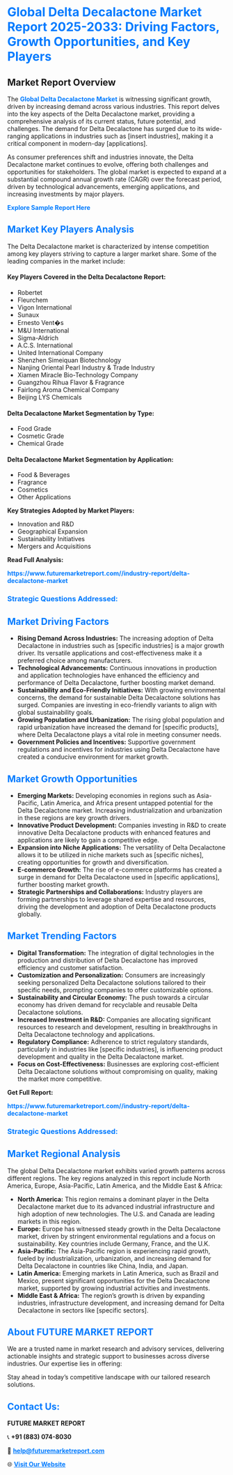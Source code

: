<h1 style="color: #007BFF;">Global Delta Decalactone Market Report 2025-2033: Driving Factors, Growth Opportunities, and Key Players</h1>

<section id="overview">
<h2>Market Report Overview</h2>
<p>The <a href="https://www.futuremarketreport.com//industry-report/delta-decalactone-market" style="color: #007BFF; text-decoration: none;"><strong>Global Delta Decalactone Market</strong></a> is witnessing significant growth, driven by increasing demand across various industries. This report delves into the key aspects of the Delta Decalactone market, providing a comprehensive analysis of its current status, future potential, and challenges. The demand for Delta Decalactone has surged due to its wide-ranging applications in industries such as [insert industries], making it a critical component in modern-day [applications].</p>
<p>As consumer preferences shift and industries innovate, the Delta Decalactone market continues to evolve, offering both challenges and opportunities for stakeholders. The global market is expected to expand at a substantial compound annual growth rate (CAGR) over the forecast period, driven by technological advancements, emerging applications, and increasing investments by major players.</p>
</section>

<section id="overview">
<p><a href="https://www.futuremarketreport.com//request-sample/reportId=58488" style="color: #007BFF; text-decoration: none;"><strong>Explore Sample Report Here</strong></a></p>
</section>

<section id="key-players">
<h2 style="color: #007BFF;">Market Key Players Analysis</h2>
<p>The Delta Decalactone market is characterized by intense competition among key players striving to capture a larger market share. Some of the leading companies in the market include:</p>
<h4>Key Players Covered in the Delta Decalactone Report:</h4>
<ul><li>Robertet</li><li>Fleurchem</li><li>Vigon International</li><li>Sunaux</li><li>Ernesto Vent�s</li><li>M&amp;U International</li><li>Sigma-Aldrich</li><li>A.C.S. International</li><li>United International Company</li><li>Shenzhen Simeiquan Biotechnology</li><li>Nanjing Oriental Pearl Industry &amp; Trade Industry</li><li>Xiamen Miracle Bio-Technology Company</li><li>Guangzhou Rihua Flavor &amp; Fragrance</li><li>Fairlong Aroma Chemical Company</li><li>Beijing LYS Chemicals</li></ul>
<h4>Delta Decalactone Market Segmentation by Type:</h4>
<ul><li>Food Grade</li><li>Cosmetic Grade</li><li>Chemical Grade</li></ul>

<h4>Delta Decalactone Market Segmentation by Application:</h4>
<ul><li>Food &amp; Beverages</li><li>Fragrance</li><li>Cosmetics</li><li>Other Applications</li></ul>
<p><strong>Key Strategies Adopted by Market Players:</strong></p>
<ul>
<li>Innovation and R&D</li>
<li>Geographical Expansion</li>
<li>Sustainability Initiatives</li>
<li>Mergers and Acquisitions</li>
</ul>
</section>

<section>
<p><strong>Read Full Analysis: </strong></p><a href="https://www.futuremarketreport.com//industry-report/delta-decalactone-market" style="color: #007BFF; text-decoration: none;"><strong>https://www.futuremarketreport.com//industry-report/delta-decalactone-market</strong></a>
<h3 style="color: #007BFF;">Strategic Questions Addressed:</h3>
</section>

<section id="driving-factors">
<h2 style="color: #007BFF;">Market Driving Factors</h2>
<ul>
<li><strong>Rising Demand Across Industries:</strong> The increasing adoption of Delta Decalactone in industries such as [specific industries] is a major growth driver. Its versatile applications and cost-effectiveness make it a preferred choice among manufacturers.</li>
<li><strong>Technological Advancements:</strong> Continuous innovations in production and application technologies have enhanced the efficiency and performance of Delta Decalactone, further boosting market demand.</li>
<li><strong>Sustainability and Eco-Friendly Initiatives:</strong> With growing environmental concerns, the demand for sustainable Delta Decalactone solutions has surged. Companies are investing in eco-friendly variants to align with global sustainability goals.</li>
<li><strong>Growing Population and Urbanization:</strong> The rising global population and rapid urbanization have increased the demand for [specific products], where Delta Decalactone plays a vital role in meeting consumer needs.</li>
<li><strong>Government Policies and Incentives:</strong> Supportive government regulations and incentives for industries using Delta Decalactone have created a conducive environment for market growth.</li>
</ul>
</section>

<section id="growth-opportunities">
<h2 style="color: #007BFF;">Market Growth Opportunities</h2>
<ul>
<li><strong>Emerging Markets:</strong> Developing economies in regions such as Asia-Pacific, Latin America, and Africa present untapped potential for the Delta Decalactone market. Increasing industrialization and urbanization in these regions are key growth drivers.</li>
<li><strong>Innovative Product Development:</strong> Companies investing in R&D to create innovative Delta Decalactone products with enhanced features and applications are likely to gain a competitive edge.</li>
<li><strong>Expansion into Niche Applications:</strong> The versatility of Delta Decalactone allows it to be utilized in niche markets such as [specific niches], creating opportunities for growth and diversification.</li>
<li><strong>E-commerce Growth:</strong> The rise of e-commerce platforms has created a surge in demand for Delta Decalactone used in [specific applications], further boosting market growth.</li>
<li><strong>Strategic Partnerships and Collaborations:</strong> Industry players are forming partnerships to leverage shared expertise and resources, driving the development and adoption of Delta Decalactone products globally.</li>
</ul>
</section>

<section id="trending-factors">
<h2 style="color: #007BFF;">Market Trending Factors</h2>
<ul>
<li><strong>Digital Transformation:</strong> The integration of digital technologies in the production and distribution of Delta Decalactone has improved efficiency and customer satisfaction.</li>
<li><strong>Customization and Personalization:</strong> Consumers are increasingly seeking personalized Delta Decalactone solutions tailored to their specific needs, prompting companies to offer customizable options.</li>
<li><strong>Sustainability and Circular Economy:</strong> The push towards a circular economy has driven demand for recyclable and reusable Delta Decalactone solutions.</li>
<li><strong>Increased Investment in R&D:</strong> Companies are allocating significant resources to research and development, resulting in breakthroughs in Delta Decalactone technology and applications.</li>
<li><strong>Regulatory Compliance:</strong> Adherence to strict regulatory standards, particularly in industries like [specific industries], is influencing product development and quality in the Delta Decalactone market.</li>
<li><strong>Focus on Cost-Effectiveness:</strong> Businesses are exploring cost-efficient Delta Decalactone solutions without compromising on quality, making the market more competitive.</li>
</ul>
</section>

<section>
<p><strong>Get Full Report: </strong></p><a href="https://www.futuremarketreport.com//industry-report/delta-decalactone-market" style="color: #007BFF; text-decoration: none;"><strong>https://www.futuremarketreport.com//industry-report/delta-decalactone-market</strong></a>
<h3 style="color: #007BFF;">Strategic Questions Addressed:</h3>
</section>


<section id="regional-analysis">
<h2 style="color: #007BFF;">Market Regional Analysis</h2>
<p>The global Delta Decalactone market exhibits varied growth patterns across different regions. The key regions analyzed in this report include North America, Europe, Asia-Pacific, Latin America, and the Middle East & Africa:</p>
<ul>
<li><strong>North America:</strong> This region remains a dominant player in the Delta Decalactone market due to its advanced industrial infrastructure and high adoption of new technologies. The U.S. and Canada are leading markets in this region.</li>
<li><strong>Europe:</strong> Europe has witnessed steady growth in the Delta Decalactone market, driven by stringent environmental regulations and a focus on sustainability. Key countries include Germany, France, and the U.K.</li>
<li><strong>Asia-Pacific:</strong> The Asia-Pacific region is experiencing rapid growth, fueled by industrialization, urbanization, and increasing demand for Delta Decalactone in countries like China, India, and Japan.</li>
<li><strong>Latin America:</strong> Emerging markets in Latin America, such as Brazil and Mexico, present significant opportunities for the Delta Decalactone market, supported by growing industrial activities and investments.</li>
<li><strong>Middle East & Africa:</strong> The region’s growth is driven by expanding industries, infrastructure development, and increasing demand for Delta Decalactone in sectors like [specific sectors].</li>
</ul>
</section>

<footer>
<h2 style="color: #007BFF;">About FUTURE MARKET REPORT</h2>
<p>We are a trusted name in market research and advisory services, delivering actionable insights and strategic support to businesses across diverse industries. Our expertise lies in offering:</p>

<p>Stay ahead in today’s competitive landscape with our tailored research solutions.</p>

<h2 style="color: #007BFF;">Contact Us:</h2>
<p><strong>FUTURE MARKET REPORT</strong></p>
<p>📞 <strong>+91 (883) 074-8030</strong></p>
<p>📧 <strong><a href="mailto:help@futuremarketreport.com" style="color: #007BFF;">help@futuremarketreport.com</a></strong></p>
<p>🌐 <strong><a href="https://www.futuremarketreport.com/" style="color: #007BFF;">Visit Our Website</a></strong></p>
</footer>